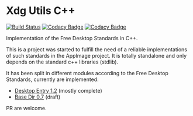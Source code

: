 # Xdg Utils C++ 
[![Build Status](https://travis-ci.org/azubieta/xdg-utils.svg?branch=master)](https://travis-ci.org/azubieta/xdg-utils)
[![Codacy Badge](https://api.codacy.com/project/badge/Grade/9e34fda85c3d46ab83b44071d145a917)](https://www.codacy.com/app/azubieta/xdg-utils?utm_source=github.com&amp;utm_medium=referral&amp;utm_content=azubieta/xdg-utils&amp;utm_campaign=Badge_Grade)
[![Codacy Badge](https://api.codacy.com/project/badge/Coverage/9e34fda85c3d46ab83b44071d145a917)](https://www.codacy.com/app/azubieta/xdg-utils?utm_source=github.com&amp;utm_medium=referral&amp;utm_content=azubieta/xdg-utils&amp;utm_campaign=Badge_Coverage)

Implementation of the Free Desktop Standards in C++. 

This is a project was started to fulfill the need of a reliable implementations of such standards in the AppImage 
project. It is totally standalone and only depends on the standard c++ libraries (stdlib). 
 
It has been split in different modules according to the Free Desktop Standards, currently are implemented:
-  [Desktop Entry 1.2](https://standards.freedesktop.org/desktop-entry-spec/1.2/) (mostly complete)
-  [Base Dir 0.7](https://standards.freedesktop.org/basedir-spec/basedir-spec-latest.html) (draft)

PR are welcome.
